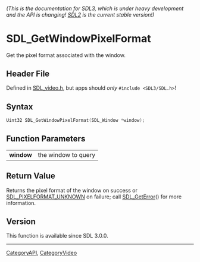 ###### (This is the documentation for SDL3, which is under heavy development and the API is changing! [SDL2](https://wiki.libsdl.org/SDL2/) is the current stable version!)
# SDL_GetWindowPixelFormat

Get the pixel format associated with the window.

## Header File

Defined in [SDL_video.h](https://github.com/libsdl-org/SDL/blob/main/include/SDL3/SDL_video.h), but apps should _only_ `#include <SDL3/SDL.h>`!

## Syntax

```c
Uint32 SDL_GetWindowPixelFormat(SDL_Window *window);

```

## Function Parameters

|                |                     |
| -------------- | ------------------- |
| **window**     | the window to query |

## Return Value

Returns the pixel format of the window on success or
[SDL_PIXELFORMAT_UNKNOWN](SDL_PIXELFORMAT_UNKNOWN) on failure; call
[SDL_GetError](SDL_GetError)() for more information.

## Version

This function is available since SDL 3.0.0.

----
[CategoryAPI](CategoryAPI), [CategoryVideo](CategoryVideo)


